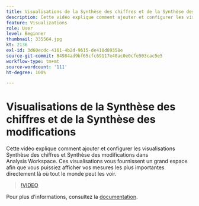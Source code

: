 ```yaml
---
title: Visualisations de la Synthèse des chiffres et de la Synthèse des modifications
description: Cette vidéo explique comment ajouter et configurer les visualisations Synthèse des chiffres et Synthèse des modifications dans Analysis Workspace. Ces visualisations vous fournissent un grand espace afin que vous puissiez afficher vos mesures les plus importantes directement là où tout le monde peut les voir.
feature: Visualizations
role: User
level: Beginner
thumbnail: 335564.jpg
kt: 2136
exl-id: 3d60ecdc-4161-4b2d-9615-de410d89358e
source-git-commit: 84984ad9bf65cfc69117e40ac0e0cfe503cac5e5
workflow-type: tm+mt
source-wordcount: '111'
ht-degree: 100%

---
```


# Visualisations de la Synthèse des chiffres et de la Synthèse des modifications

Cette vidéo explique comment ajouter et configurer les visualisations Synthèse des chiffres et Synthèse des modifications dans Analysis Workspace. Ces visualisations vous fournissent un grand espace afin que vous puissiez afficher vos mesures les plus importantes directement là où tout le monde peut les voir.

>[!VIDEO](https://video.tv.adobe.com/v/335564/?quality=12&learn=on)

Pour plus dʼinformations, consultez la [documentation](https://experienceleague.adobe.com/docs/analytics/analyze/analysis-workspace/visualizations/summary-number-change.html?lang=fr).
